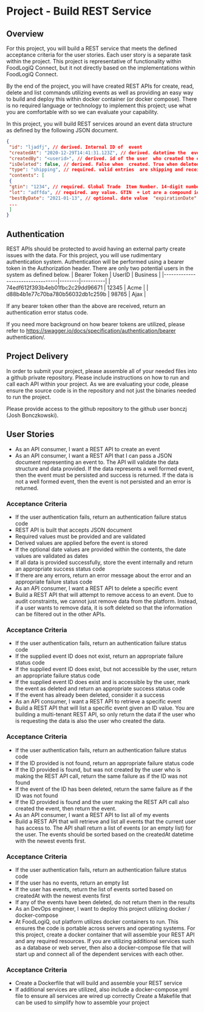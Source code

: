 # Project - Build REST Service 
## Overview 

For this project, you will build a REST service that meets the defined acceptance criteria for the user stories. Each user story is a separate task  within the project. This project is representative of functionality within FoodLogiQ Connect, but it not directly based on the implementations within  FoodLogiQ Connect. 

By the end of the project, you will have created REST APIs for create, read, delete and list commands utilizing events as well as providing an  easy way to build and deploy this within docker container (or docker compose). There is no required language or technology to implement this  project; use what you are comfortable with so we can evaluate your capability. 

In this project, you will build REST services around an event data structure as defined by the following JSON document. 
```json
{ 
 "id": "ljadfj", // derived. Internal ID of  event 
 "createdAt": "2020-12-29T14:41:31.123Z", // derived. datetime the  event is created 
 "createdBy": "<userid>", // derived. id of the user  who created the event 
 "isDeleted": false, // derived. False when  created. True when deleted. 
 "type": "shipping", // required. valid entries  are shipping and receiving 
 "contents": [ 
 { 
 "gtin": "1234", // required. Global Trade  Item Number. 14-digit number. 
 "lot": "adffda", // required. any value. GTIN  + Lot are a compound identifier 
 "bestByDate": "2021-01-13", // optional. date value  "expirationDate": "2021-01-17", // optional. date value  }, 
 ... 
 ] 
}
```

## Authentication 
REST APIs should be protected to avoid having an external party create issues with the data. For this project, you will use rudimentary  authentication system. Authentication will be performed using a bearer token in the Authorization header. There are only two potential users in  the system as defined below. 
| Bearer Token                     | UserID | Business |
|----------------------------------|--------|----------|
| 74edf612f393b4eb01fbc2c29dd96671 | 12345  | Acme     |
| d88b4b1e77c70ba780b56032db1c259b | 98765  | Ajax     |

If any bearer token other than the above are received, return an authentication error status code. 

If you need more background on how bearer tokens are utilized, please refer to https://swagger.io/docs/specification/authentication/bearer authentication/.

## Project Delivery 
In order to submit your project, please assemble all of your needed files into a github private repository. Please include instructions on how to  run and call each API within your project. As we are evaluating your code, please ensure the source code is in the repository and not just the  binaries needed to run the project. 

Please provide access to the github repository to the github user bonczj (Josh Bonczkowski). 

## User Stories 
- As an API consumer, I want a REST API to create an event 
- As an API consumer, I want a REST API that I can pass a JSON document representing an event to. The API will validate the data structure and  data provided. If the data represents a well formed event, then the event must be persisted and success is returned. If the data is not a well  formed event, then the event is not persisted and an error is returned. 

### Acceptance Criteria 
- If the user authentication fails, return an authentication failure status code 
- REST API is built that accepts JSON document 
- Required values must be provided and are validated 
- Derived values are applied before the event is stored 
- If the optional date values are provided within the contents, the date values are validated as dates 
- If all data is provided successfully, store the event internally and return an appropriate success status code 
- If there are any errors, return an error message about the error and an appropriate failure status code 
- As an API consumer, I want a REST API to delete a specific event 
- Build a REST API that will attempt to remove access to an event. Due to audit constraints, we cannot just remove data from the platform. Instead,  if a user wants to remove data, it is soft deleted so that the information can be filtered out in the other APIs. 

### Acceptance Criteria 
- If the user authentication fails, return an authentication failure status code 
- If the supplied event ID does not exist, return an appropriate failure status code 
- If the supplied event ID does exist, but not accessible by the user, return an appropriate failure status code 
- If the supplied event ID does exist and is accessible by the user, mark the event as deleted and return an appropriate success status  code 
- If the event has already been deleted, consider it a success 
- As an API consumer, I want a REST API to retrieve a specific event 
- Build a REST API that will list a specific event given an ID value. You are building a multi-tenant REST API, so only return the data if the user  who is requesting the data is also the user who created the data. 

### Acceptance Criteria 
- If the user authentication fails, return an authentication failure status code 
- If the ID provided is not found, return an appropriate failure status code 
- If the ID provided is found, but was not created by the user who is making the REST API call, return the same failure as if the ID was not  found 
- If the event of the ID has been deleted, return the same failure as if the ID was not found 
- If the ID provided is found and the user making the REST API call also created the event, then return the event. 
- As an API consumer, I want a REST API to list all of my events 
- Build a REST API that will retrieve and list all events that the current user has access to. The API shall return a list of events (or an empty list) for  the user. The events should be sorted based on the createdAt datetime with the newest events first.

### Acceptance Criteria 
- If the user authentication fails, return an authentication failure status code 
- If the user has no events, return an empty list 
- If the user has events, return the list of events sorted based on createdAt with the newest events first 
- If any of the events have been deleted, do not return them in the results 
- As an DevOps engineer, I want to deploy this project utilizing docker / docker-compose 
- At FoodLogiQ, out platform utilizes docker containers to run. This ensures the code is portable across servers and operating systems. For this  project, create a docker container that will assemble your REST API and any required resources. If you are utilizing additional services such as a  database or web server, then also a docker-compose file that will start up and connect all of the dependent services with each other. 

### Acceptance Criteria 
- Create a Dockerfile that will build and assemble your REST service 
- If additional services are utilized, also include a docker-compose.yml file to ensure all services are wired up correctly Create a Makefile that can be used to simplify how to assemble your project
